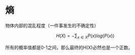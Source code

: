 # 熵
物体内部的混乱程度（一件事发生的不确定性）

$$H(X)=-\sum_{x\in X}{P(x)log(P(x))}$$

所有的概率值都是0-1之间，那么最终的H(X)必然也是一个正数。
